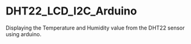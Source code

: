 # DHT22_LCD_I2C_Arduino
Displaying the Temperature and Humidity value from the DHT22 sensor using arduino.
